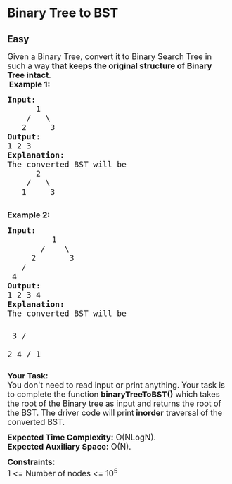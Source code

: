 # Binary Tree to BST
## Easy
<div class="problems_problem_content__Xm_eO"><p><span style="font-size: 18px;">Given a Binary Tree, convert it to Binary Search Tree in such a way <strong>that keeps the original structure of Binary Tree intact</strong>.</span><br>&nbsp;<span style="font-size: 18px;"><strong>Example 1:</strong></span></p>
<pre><span style="font-size: 18px;"><strong>Input:
&nbsp;     </strong>1
&nbsp;   /   \
<strong>   </strong>2     3<strong>
Output: <br></strong>1 2 3<br><strong>Explanation:</strong><br>The converted BST will be <br>      2<br>    /   \<br>   1     3</span></pre>
<p><br><span style="font-size: 18px;"><strong>Example 2:</strong></span></p>
<pre><span style="font-size: 18px;"><strong>Input:
</strong>    </span>   <span style="font-size: 18px;">   1
       /    \
     2       3
   /        
 4       </span><span style="font-size: 18px;"><strong>
Output: <br></strong>1 2 3 4<strong>
Explanation:
</strong>The converted BST will be</span>

<span style="font-size: 18px;">        3
      /   \
    2     4
  /
 1</span>
</pre>
<p><span style="font-size: 18px;"><strong>Your Task:</strong><br>You don't need to read input or print anything. Your task is to complete the function <strong>binaryTreeToBST()</strong>&nbsp;which takes the root of the Binary tree as input and returns the root of the BST. The driver code will print<strong> inorder</strong> traversal of the converted BST.</span></p>
<p><span style="font-size: 18px;"><strong>Expected Time Complexity:</strong>&nbsp;O(NLogN).<br><strong>Expected Auxiliary Space:</strong>&nbsp;O(N).</span></p>
<p><span style="font-size: 18px;"><strong>Constraints:</strong><br>1 &lt;= Number of nodes &lt;= 10<sup>5</sup></span></p></div>